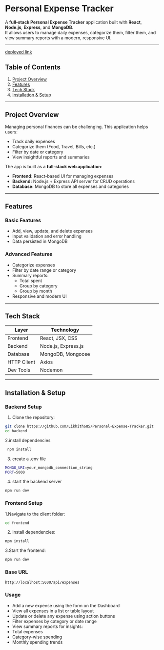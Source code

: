 # Personal Expense Tracker

A **full-stack Personal Expense Tracker** application built with **React**, **Node.js**, **Express**, and **MongoDB**.  
It allows users to manage daily expenses, categorize them, filter them, and view summary reports with a modern, responsive UI.

---
[deployed link](https://personal-expense-tracker-frontend-lime.vercel.app)


## Table of Contents

1. [Project Overview](#project-overview)  
2. [Features](#features)  
3. [Tech Stack](#tech-stack)  
4. [Installation & Setup](#installation--setup)  


---

## Project Overview

Managing personal finances can be challenging. This application helps users:

- Track daily expenses  
- Categorize them (Food, Travel, Bills, etc.)  
- Filter by date or category  
- View insightful reports and summaries

The app is built as a **full-stack web application**:

- **Frontend:** React-based UI for managing expenses  
- **Backend:** Node.js + Express API server for CRUD operations  
- **Database:** MongoDB to store all expenses and categories

---

## Features

### Basic Features
- Add, view, update, and delete expenses  
- Input validation and error handling  
- Data persisted in MongoDB

### Advanced Features
- Categorize expenses  
- Filter by date range or category  
- Summary reports:
  - Total spent  
  - Group by category  
  - Group by month  
- Responsive and modern UI

---

## Tech Stack

| Layer       | Technology                  |
|------------|-----------------------------|
| Frontend   | React, JSX, CSS             |
| Backend    | Node.js, Express.js         |
| Database   | MongoDB, Mongoose           |
| HTTP Client| Axios                       |
| Dev Tools  | Nodemon                     |

---

## Installation & Setup

### Backend Setup

1. Clone the repository:

```bash
git clone https://github.com/Likhith685/Personal-Expense-Tracker.git
cd backend
```
2.install dependencies
```bash
 npm install
```
3. create a .env file
```bash
MONGO_URI=your_mongodb_connection_string
PORT=5000
```
4. start the backend server
```bash
npm run dev
```

### Frontend Setup

 1.Navigate to the client folder:
``` bash
cd frontend
```


 2. Install dependencies:
```bash  
npm install
```


 3.Start the frontend:
``` bash
npm run dev
```

### Base URL
``` bash
http://localhost:5000/api/expenses
```

### Usage

- Add a new expense using the form on the Dashboard
- View all expenses in a list or table layout
- Update or delete any expense using action buttons
- Filter expenses by category or date range
- View summary reports for insights:
- Total expenses
- Category-wise spending
- Monthly spending trends

